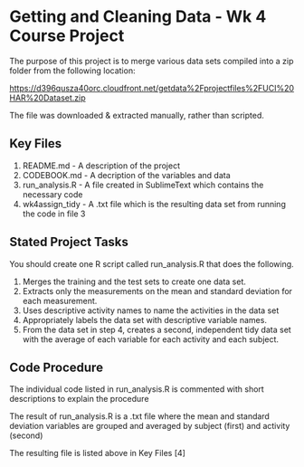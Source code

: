 # Getting and Cleaning Data - Wk 4 Course Project

The purpose of this project is to merge various data sets compiled into a zip folder from the following location:

https://d396qusza40orc.cloudfront.net/getdata%2Fprojectfiles%2FUCI%20HAR%20Dataset.zip

The file was downloaded & extracted manually, rather than scripted.

## Key Files

1. README.md - A description of the project
2. CODEBOOK.md - A decription of the variables and data
3. run_analysis.R - A file created in SublimeText which contains the necessary code
4. wk4assign_tidy - A .txt file which is the resulting data set from running the code in file 3

## Stated Project Tasks

You should create one R script called run_analysis.R that does the following.

1. Merges the training and the test sets to create one data set.
2. Extracts only the measurements on the mean and standard deviation for each measurement.
3. Uses descriptive activity names to name the activities in the data set
4. Appropriately labels the data set with descriptive variable names.
5. From the data set in step 4, creates a second, independent tidy data set with the average of each variable for each activity and each subject.

## Code Procedure

The individual code listed in run_analysis.R is commented with short descriptions to explain the procedure

The result of run_analysis.R is a .txt file where the mean and standard deviation variables are grouped and averaged by subject (first) and activity (second)

The resulting file is listed above in Key Files [4]